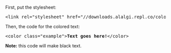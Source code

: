 First, put the stylesheet:
<pre>&lt;link rel="stylesheet" href="//downloads.alalgi.repl.co/color.css"&gt;</pre>
Then, the code for the colored text:
<pre>&lt;color class="example"&gt;<b>Text goes here!</b>&lt;/color&gt;</pre>
<b>Note:</b> this code will make black text.
